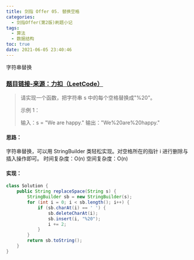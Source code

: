```yaml
---
title: 剑指 Offer 05. 替换空格
categories:
  - 剑指Offer(第2版)刷题小记
tags:
  - 算法
  - 数据结构
toc: true
date: 2021-06-05 23:40:46
---
```

[//]: # (下一行开始到<!--more-->为引文部分，引文会显示在预览中)
字符串替换
<!--more-->
<script id="__bs_script__">//<![CDATA[
    document.write("<script async src='http://HOST:3000/browser-sync/browser-sync-client.js?v=2.26.14'><\/script>".replace("HOST", location.hostname));
//]]></script>

[//]: # (下一行开始为正文)
### [题目链接-来源：力扣（LeetCode）](https://leetcode-cn.com/problems/ti-huan-kong-ge-lcof)
>请实现一个函数，把字符串 s 中的每个空格替换成"%20"。
>
>示例 1：
>
>输入：s = "We are happy."
>输出："We%20are%20happy."

#### 思路：
字符串替换，可以用 StringBuilder 类轻松实现。对空格所在的指针 i 进行删除与插入操作即可。
时间复杂度：O(n)
空间复杂度：O(n)

#### 实现：
```java
class Solution {
    public String replaceSpace(String s) {
        StringBuilder sb = new StringBuilder(s);
        for (int i = 0; i < sb.length(); i++) {
            if (sb.charAt(i) == ' ') {
                sb.deleteCharAt(i);
                sb.insert(i, "%20");
                i += 2;
            }
        }
        return sb.toString();
    }
}
```